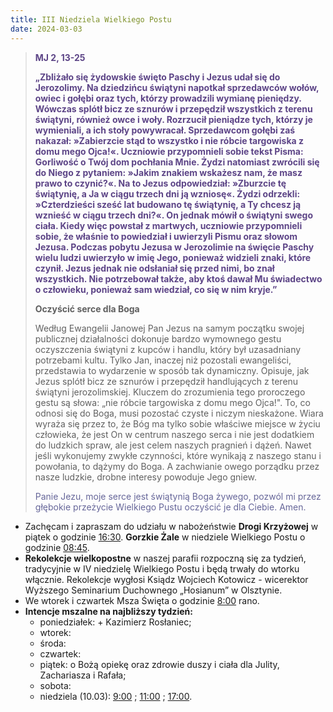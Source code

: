 ```yaml
---
title: III Niedziela Wielkiego Postu
date: 2024-03-03
---
```


> **<span style="color: #5D4587;">MJ 2, 13-25</span>**
>
> **<span style="color: #5D4587;">„Zbliżało się żydowskie święto Paschy i Jezus udał się do Jerozolimy. Na dziedzińcu świątyni napotkał sprzedawców wołów, owiec i gołębi oraz tych, którzy prowadzili wymianę pieniędzy. Wówczas splótł bicz ze sznurów i przepędził wszystkich z terenu świątyni, również owce i woły. Rozrzucił pieniądze tych, którzy je wymieniali, a ich stoły powywracał. Sprzedawcom gołębi zaś nakazał: »Zabierzcie stąd to wszystko i nie róbcie targowiska z domu mego Ojca!«. Uczniowie przypomnieli sobie tekst Pisma: Gorliwość o Twój dom pochłania Mnie. Żydzi natomiast zwrócili się do Niego z pytaniem: »Jakim znakiem wskażesz nam, że masz prawo to czynić?«. Na to Jezus odpowiedział: »Zburzcie tę świątynię, a Ja w ciągu trzech dni ją wzniosę«. Żydzi odrzekli: »Czterdzieści sześć lat budowano tę świątynię, a Ty chcesz ją wznieść w ciągu trzech dni?«. On jednak mówił o świątyni swego ciała. Kiedy więc powstał z martwych, uczniowie przypomnieli sobie, że właśnie to powiedział i uwierzyli Pismu oraz słowom Jezusa. Podczas pobytu Jezusa w Jerozolimie na święcie Paschy wielu ludzi uwierzyło w imię Jego, ponieważ widzieli znaki, które czynił. Jezus jednak nie odsłaniał się przed nimi, bo znał wszystkich. Nie potrzebował także, aby ktoś dawał Mu świadectwo o człowieku, ponieważ sam wiedział, co się w nim kryje.”</span>**
>
>
>
> **Oczyścić serce dla Boga**
>
> Według Ewangelii Janowej Pan Jezus na samym początku swojej publicznej działalności dokonuje bardzo wymownego gestu oczyszczenia świątyni z kupców i handlu, który był uzasadniany potrzebami kultu. Tylko Jan, inaczej niż pozostali ewangeliści, przedstawia to wydarzenie w sposób tak dynamiczny. Opisuje, jak Jezus splótł bicz ze sznurów i przepędził handlujących z terenu świątyni jerozolimskiej. Kluczem do zrozumienia tego proroczego gestu są słowa: „nie róbcie targowiska z domu mego Ojca!". To, co odnosi się do Boga, musi pozostać czyste i niczym nieskażone. Wiara wyraża się przez to, że Bóg ma tylko sobie właściwe miejsce w życiu człowieka, że jest On w centrum naszego serca i nie jest dodatkiem do ludzkich spraw, ale jest celem naszych pragnień i dążeń. Nawet jeśli wykonujemy zwykłe czynności, które wynikają z naszego stanu i powołania, to dążymy do Boga. A zachwianie owego porządku przez nasze ludzkie, drobne interesy powoduje Jego gniew.
>
> <span style="color: #666699;">Panie Jezu, moje serce jest świątynią Boga żywego, pozwól mi przez głębokie przeżycie Wielkiego Pustu oczyścić je dla Ciebie. Amen.
> &nbsp;

- Zachęcam i zapraszam do udziału w nabożeństwie **Drogi Krzyżowej** w piątek o godzinie <u>16:30</u>. **Gorzkie Żale** w niedziele Wielkiego Postu o godzinie <u>08:45</u>.
- **Rekolekcje wielkopostne** w naszej parafii rozpoczną się za tydzień, tradycyjnie w IV niedzielę Wielkiego Postu i będą trwały do wtorku włącznie. Rekolekcje wygłosi Ksiądz Wojciech Kotowicz - wicerektor Wyższego Seminarium Duchownego „Hosianum” w Olsztynie.
- We wtorek i czwartek Msza Święta o godzinie <u>8:00</u> rano.
- **Intencje mszalne na najbliższy tydzień:**
  - poniedziałek: + Kazimierz Rosłaniec;
  - wtorek:
  - środa:
  - czwartek:
  - piątek: o Bożą opiekę oraz zdrowie duszy i ciała dla Julity, Zachariasza i Rafała;
  - sobota:
  - niedziela (10.03): <u>9:00</u> ; <u>11:00</u> ; <u>17:00</u>.


